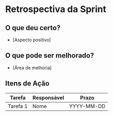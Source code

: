 # Retrospectiva da Sprint

## O que deu certo?

- [Aspecto positivo]

## O que pode ser melhorado?

- [Área de melhoria]

## Itens de Ação

|Tarefa|Responsável|Prazo|
|---|---|---|
|Tarefa 1|Nome|YYYY-MM-DD|